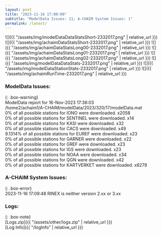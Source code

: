 ```yaml
---
layout: post
title: "2023-11-16 17:00:00"
subtitle: "ModelData Issues: 11; A-CHAIM System Issues: 1"
permalink: /latest/
---
```


![]({{ "/assets/img/modelDataDataStatsShort-2332017.png" | relative_url }})
![]({{ "/assets/img/achaimDataStatsShort-2332017.png" | relative_url }})
![]({{ "/assets/img/achaimDataStatsLong00-2332017.png" | relative_url }})
![]({{ "/assets/img/achaimDataStatsLong01-2332017.png" | relative_url }})
![]({{ "/assets/img/achaimDataStatsLong02-2332017.png" | relative_url }})
![]({{ "/assets/img/modelDataDataStats-2332017.png" | relative_url }})
![]({{ "/assets/img/modelDataStationStats-2332017.png" | relative_url }})
![]({{ "/assets/img/achaimRunTime-2332017.png" | relative_url }})


### ModelData Issues:  
  
{: .box-warning}  
 ModelData report for 16-Nov-2023 17:36:03   
 /home2/achaim1/A-CHAIM/modelData/2023/320/17/modelData.mat   
 0% of all possible stations for IONO were downloaded. x2058   
 0% of all possible stations for SENTINEL were downloaded. x14   
 0% of all possible stations for KASI were downloaded. x32   
 0% of all possible stations for CACS were downloaded. x49   
 9.1314% of all possible stations for EUREF were downloaded. x23   
 0% of all possible stations for GARNER were downloaded. x22   
 0% of all possible stations for GREF were downloaded. x23   
 0% of all possible stations for IGS were downloaded. x23   
 0% of all possible stations for NOAA were downloaded. x34   
 0% of all possible stations for QGN were downloaded. x42   
 0% of all possible stations for KARTVERKET were downloaded. x6279   
  
### A-CHAIM System Issues:  
  
{: .box-error}  
2023-11-16 17:09:48 RINEX is neither version 2.xx or 3.xx  

### Logs:  
  
{: .box-note}  
[Logs.zip]({{ "/assets/other/logs.zip" | relative_url }})  
[Log Info]({{ "/logInfo" | relative_url }})  
